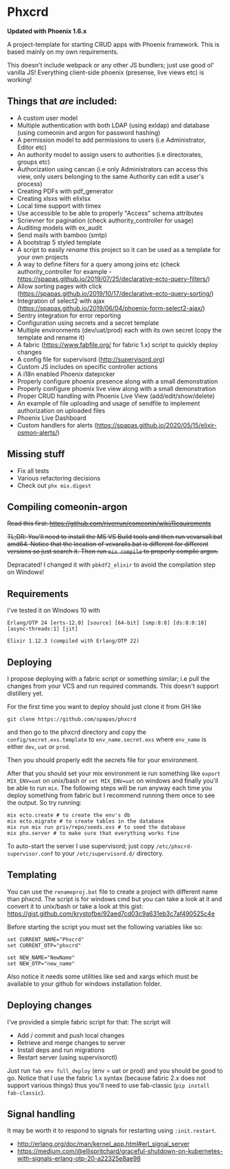 # Phxcrd

**Updated with Phoenix 1.6.x**

A project-template for starting CRUD apps with Phoenix framework. This is based mainly on my own requirements.

This doesn't include webpack or any other JS bundlers; just use good ol' vanilla JS! Everything client-side phoenix (presense, live views etc) is  working!


## Things that *are* included:

* A custom user model
* Multiple authentication with both LDAP (using exldap) and database (using comeonin and argon for password hashing)
* A permission model to add permissions to users (i.e Administrator, Editor etc)
* An authority model to assign users to authorities (i.e directorates, groups etc)
* Authorization using cancan (i.e only Administrators can access this view, only users belonging to the same Authority can edit a user's process)
* Creating PDFs with pdf_generator
* Creating xlsxs with elixlsx
* Local time support with timex
* Use accessible to be able to properly "Access" schema attributes
* Scrievner for pagination (check authority_controller for usage)
* Auditing models with ex_audit
* Send mails with bamboo (smtp)
* A bootstrap 5 styled template
* A script to easily *rename* this project so it can be used as a template for your own projects
* A way to define filters for a query among joins etc (check authority_controller for example - https://spapas.github.io/2019/07/25/declarative-ecto-query-filters/)
* Allow sorting pages with click (https://spapas.github.io/2019/10/17/declarative-ecto-query-sorting/)
* Integration of select2 with ajax (https://spapas.github.io/2019/06/04/phoenix-form-select2-ajax/)
* Sentry integration for error reporting
* Configuration using secrets and a secret template
* Multiple environments (dev/uat/prod) each with its own secret (copy the template and rename it)
* A fabric (https://www.fabfile.org/ for fabric 1.x) script to quickly deploy changes
* A config file for supervisord (http://supervisord.org)
* Custom JS includes on specific controller actions
* A i18n enabled Phoenix datepicker
* Properly configure phoenix presence along with a small demonstration
* Properly configure phoenix live view along with a small demonstration
* Proper CRUD handling with Phoenix Live View (add/edit/show/delete)
* An example of file uploading and usage of sendfile to implement authorization on uploaded files
* Phoenix Live Dashboard
* Custom handlers for alerts (https://spapas.github.io/2020/05/15/elixir-osmon-alerts/)

## Missing stuff

* Fix all tests
* Various refactoring decisions
* Check out `phx mix.digest`

## Compiling comeonin-argon

~~Read this first: https://github.com/riverrun/comeonin/wiki/Requirements~~

~~TL;DR: You'll need to install the MS VS Build tools and then run vcvarsall.bat amd64. Notice that the location of vcvaralls.bat is different for different versions so just search it. Then run `mix compile` to properly compile argon.~~

Depracated! I changed it with `pbkdf2_elixir` to avoid the compilation step on Windows!

## Requirements

I've tested it on  Windows 10 with

```
Erlang/OTP 24 [erts-12.0] [source] [64-bit] [smp:8:8] [ds:8:8:10] [async-threads:1] [jit]

Elixir 1.12.3 (compiled with Erlang/OTP 22)
```


## Deploying

I propose deploying with a fabric script or something similar; i.e pull the changes from your VCS and run required commands. This doesn't support distillery yet.

For the first time you want to deploy should just clone it from GH like

```
git clone https://github.com/spapas/phxcrd
```

and then go to the phxcrd directory and copy the `config/secret.exs.template` to `env_name.secret.exs` where `env_name` is either `dev`, `uat` or `prod`.

Then you should properly edit the secrets file for your environment.

After that you should set your mix environment ie run something like `export MIX_ENV=uat` on unix/bash or `set MIX_ENV=uat` on windows and finally you'll
be able to run `mix`. The following steps will be run anyway each time you deploy something from fabric but I recommend running them once to see the
output. So try running:

```
mix ecto.create # to create the env's db
mix ecto.migrate # to create tables in the database
mix run mix run priv/repo/seeds.exs # to seed the database
mix phx.server # to make sure that everything works fine
```

To auto-start the server I use supervisord; just copy `/etc/phxcrd-supervisor.conf` to your `/etc/supervisord.d/` directory.

## Templating

You can use the `renameproj.bat` file to create a project with different name than phxcrd. The script is for windows cmd but you can take a look
at it and convert it to unix/bash or take a look at this gist: https://gist.github.com/krystofbe/92aed7cd03c9a631eb3c7af490525c4e

Before starting the script you must set the following variables like so:

```
set CURRENT_NAME="Phxcrd"
set CURRENT_OTP="phxcrd"

set NEW_NAME="NewName"
set NEW_OTP="new_name"
```

Also notice it needs some utilities like sed and xargs which must be available to your github for windows installation folder.

## Deploying changes

I've provided a simple fabric script for that: The script will

* Add / commit and push local changes
* Retrieve and merge changes to server
* Install deps and run migrations
* Restart server (using supervisorctl)

Just run `fab env full_deploy` (env = uat or prod) and you should be good to go. Notice that I use the fabric 1.x syntax (because fabric 2.x does not support various things) thus you'll need to use fab-classic (`pip install fab-classic`).

## Signal handling

It may be worth it to respond to signals for restarting using `:init.restart`.

* http://erlang.org/doc/man/kernel_app.html#erl_signal_server
* https://medium.com/@ellispritchard/graceful-shutdown-on-kubernetes-with-signals-erlang-otp-20-a22325e8ae98
